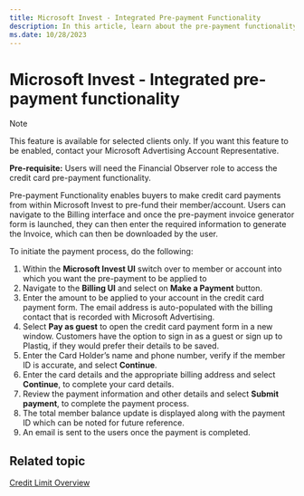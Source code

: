 ```yaml
---
title: Microsoft Invest - Integrated Pre-payment Functionality
description: In this article, learn about the pre-payment functionality and the process to initiate pre-payment.
ms.date: 10/28/2023
---
```


# Microsoft Invest - Integrated pre-payment functionality

> [!NOTE]
> This feature is available for selected clients only. If you want this feature to be enabled, contact your Microsoft Advertising Account Representative.

**Pre-requisite:** Users will need the Financial Observer role to access the credit card pre-payment functionality.

Pre-payment Functionality enables buyers to make credit card payments from within Microsoft Invest to pre-fund their member/account. Users can navigate to the Billing interface and once the pre-payment invoice generator form is launched, they can then enter the required information to generate the Invoice, which can then be downloaded by the user.

To initiate the payment process, do the following:

1. Within the **Microsoft Invest UI** switch over to member or account into which you want the pre-payment to be applied to
1. Navigate to the **Billing UI** and select on **Make a Payment** button.
1. Enter the amount to be applied to your account in the credit card payment form. The email address is auto-populated with the billing contact that is recorded with Microsoft Advertising.
1. Select **Pay as guest** to open the credit card payment form in a new window.
Customers have the option to sign in as a guest or sign up to Plastiq, if they would prefer their details to be saved.
1. Enter the Card Holder’s name and phone number, verify if the member ID is accurate, and select **Continue**.
1. Enter the card details and the appropriate billing address and select **Continue**, to complete your card details.
1. Review the payment information and other details and select **Submit payment**, to complete the payment process.
1. The total member balance update is displayed along with the payment ID which can be noted for future reference.
1. An email is sent to the users once the payment is completed.

## Related topic

[Credit Limit Overview](credit-limit-overview.md)
